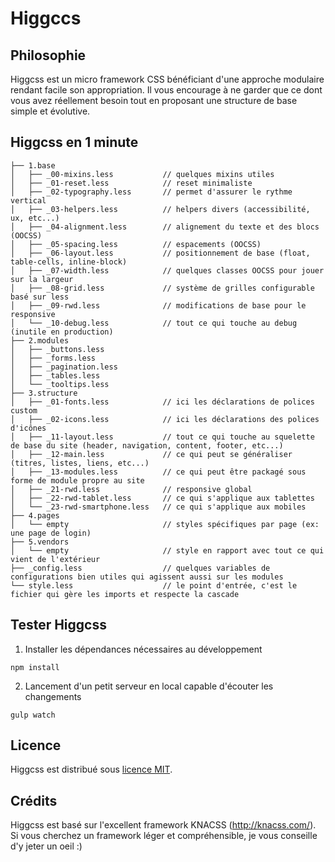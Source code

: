 Higgccs
======

Philosophie
-----------

Higgcss est un micro framework CSS bénéficiant d'une approche modulaire rendant facile son appropriation. Il vous encourage à ne garder que ce dont vous avez réellement besoin tout en proposant une structure de base simple et évolutive.


Higgcss en 1 minute
----------------------------------

```
├── 1.base
│   ├── _00-mixins.less           // quelques mixins utiles
│   ├── _01-reset.less            // reset minimaliste 
│   ├── _02-typography.less       // permet d'assurer le rythme vertical
│   ├── _03-helpers.less          // helpers divers (accessibilité, ux, etc...)
│   ├── _04-alignment.less        // alignement du texte et des blocs (OOCSS)
│   ├── _05-spacing.less          // espacements (OOCSS)
│   ├── _06-layout.less           // positionnement de base (float, table-cells, inline-block)
│   ├── _07-width.less            // quelques classes OOCSS pour jouer sur la largeur
│   ├── _08-grid.less             // système de grilles configurable basé sur less
│   ├── _09-rwd.less              // modifications de base pour le responsive
│   └── _10-debug.less            // tout ce qui touche au debug (inutile en production)
├── 2.modules
│   ├── _buttons.less       
│   ├── _forms.less
│   ├── _pagination.less
│   ├── _tables.less
│   └── _tooltips.less
├── 3.structure
│   ├── _01-fonts.less            // ici les déclarations de polices custom
│   ├── _02-icons.less            // ici les déclarations des polices d'icônes
│   ├── _11-layout.less           // tout ce qui touche au squelette de base du site (header, navigation, content, footer, etc...)
│   ├── _12-main.less             // ce qui peut se généraliser (titres, listes, liens, etc...)
│   ├── _13-modules.less          // ce qui peut être packagé sous forme de module propre au site
│   ├── _21-rwd.less              // responsive global
│   ├── _22-rwd-tablet.less       // ce qui s'applique aux tablettes
│   └── _23-rwd-smartphone.less   // ce qui s'applique aux mobiles
├── 4.pages
│   └── empty                     // styles spécifiques par page (ex: une page de login)
├── 5.vendors 
│   └── empty                     // style en rapport avec tout ce qui vient de l'extérieur
├── _config.less                  // quelques variables de configurations bien utiles qui agissent aussi sur les modules
└── style.less                    // le point d'entrée, c'est le fichier qui gère les imports et respecte la cascade 
```

Tester Higgcss
-----------------------

1) Installer les dépendances nécessaires au développement

```
npm install
```

2) Lancement d'un petit serveur en local capable d'écouter les changements

```
gulp watch
```

Licence
-------

Higgcss est distribué sous [licence MIT](https://github.com/robinparisi/higgcss/blob/master/LICENSE).

Crédits
-------

Higgcss est basé sur l'excellent framework KNACSS (http://knacss.com/). Si vous cherchez un framework léger et compréhensible, je vous conseille d'y jeter un oeil :)
